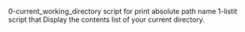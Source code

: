 0-current_working_directory script for print absolute path name
1-listit script that Display the contents list of your current directory.

